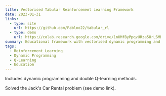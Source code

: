 ```yaml
---
title: Vectorised Tabular Reinforcement Learning Framework
date: 2023-01-31
links:
  - type: site
    url: https://github.com/Pabloo22/tabular_rl
  - type: demo
    url: https://colab.research.google.com/drive/1nUMfByPpqvURza5UrLSMBEDmrvxRghmt?usp=sharing
summary: Educational framework with vectorised dynamic programming and double Q-learning solving classic control problems.
tags:
  - Reinforcement Learning
  - Dynamic Programming
  - Q-Learning
  - Education
---
```


Includes dynamic programming and double Q-learning methods.

Solved the Jack's Car Rental problem (see demo link).

<!--more-->
